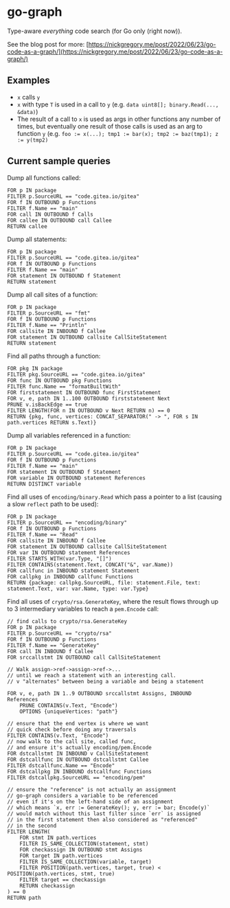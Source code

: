 # go-graph

Type-aware _everything_ code search (for Go only (right now)).

See the blog post for more: [https://nickgregory.me/post/2022/06/23/go-code-as-a-graph/](https://nickgregory.me/post/2022/06/23/go-code-as-a-graph/)

## Examples

* `x` calls `y`
* `x` with type `T` is used in a call to `y` (e.g. `data uint8[]; binary.Read(..., &data)`)
* The result of a call to `x` is used as args in other functions any number of times, but eventually one result of those calls is used as an arg to function `y` (e.g. `foo := x(...); tmp1 := bar(x); tmp2 := baz(tmp1); z := y(tmp2)`


## Current sample queries

Dump all functions called:
```
FOR p IN package
FILTER p.SourceURL == "code.gitea.io/gitea"
FOR f IN OUTBOUND p Functions
FILTER f.Name == "main"
FOR call IN OUTBOUND f Calls
FOR callee IN OUTBOUND call Callee
RETURN callee
```

Dump all statements:
```
FOR p IN package
FILTER p.SourceURL == "code.gitea.io/gitea"
FOR f IN OUTBOUND p Functions
FILTER f.Name == "main"
FOR statement IN OUTBOUND f Statement
RETURN statement
```

Dump all call sites of a function:
```
FOR p IN package
FILTER p.SourceURL == "fmt"
FOR f IN OUTBOUND p Functions
FILTER f.Name == "Println"
FOR callsite IN INBOUND f Callee
FOR statement IN OUTBOUND callsite CallSiteStatement
RETURN statement
```

Find all paths through a function:
```
FOR pkg IN package
FILTER pkg.SourceURL == "code.gitea.io/gitea"
FOR func IN OUTBOUND pkg Functions
FILTER func.Name == "formatBuiltWith"
FOR firststatement IN OUTBOUND func FirstStatement
FOR v, e, path IN 1..100 OUTBOUND firststatement Next
PRUNE v.isBackEdge == true
FILTER LENGTH(FOR n IN OUTBOUND v Next RETURN n) == 0
RETURN {pkg, func, vertices: CONCAT_SEPARATOR(" -> ", FOR s IN path.vertices RETURN s.Text)}
```

Dump all variables referenced in a function:
```
FOR p IN package
FILTER p.SourceURL == "code.gitea.io/gitea"
FOR f IN OUTBOUND p Functions
FILTER f.Name == "main"
FOR statement IN OUTBOUND f Statement
FOR variable IN OUTBOUND statement References
RETURN DISTINCT variable
```

Find all uses of `encoding/binary.Read` which pass a pointer to a list (causing a slow `reflect` path to be used):
```
FOR p IN package
FILTER p.SourceURL == "encoding/binary"
FOR f IN OUTBOUND p Functions
FILTER f.Name == "Read"
FOR callsite IN INBOUND f Callee
FOR statement IN OUTBOUND callsite CallSiteStatement
FOR var IN OUTBOUND statement References
FILTER STARTS_WITH(var.Type, "[]")
FILTER CONTAINS(statement.Text, CONCAT("&", var.Name))
FOR callfunc in INBOUND statement Statement
FOR callpkg in INBOUND callfunc Functions
RETURN {package: callpkg.SourceURL, file: statement.File, text: statement.Text, var: var.Name, type: var.Type}
```

Find all uses of `crypto/rsa.GenerateKey`, where the result flows through up to 3 intermediary variables to reach a `pem.Encode` call:
```
// find calls to crypto/rsa.GenerateKey
FOR p IN package
FILTER p.SourceURL == "crypto/rsa"
FOR f IN OUTBOUND p Functions
FILTER f.Name == "GenerateKey"
FOR call IN INBOUND f Callee
FOR srccallstmt IN OUTBOUND call CallSiteStatement

// Walk assign->ref->assign->ref->...
// until we reach a statement with an interesting call.
// v "alternates" between being a variable and being a statement

FOR v, e, path IN 1..9 OUTBOUND srccallstmt Assigns, INBOUND References
    PRUNE CONTAINS(v.Text, "Encode")
    OPTIONS {uniqueVertices: "path"}

// ensure that the end vertex is where we want
// quick check before doing any traversals
FILTER CONTAINS(v.Text, "Encode")
// now walk to the call site, called func,
// and ensure it's actually encoding/pem.Encode
FOR dstcallstmt IN INBOUND v CallSiteStatement
FOR dstcallfunc IN OUTBOUND dstcallstmt Callee
FILTER dstcallfunc.Name == "Encode"
FOR dstcallpkg IN INBOUND dstcallfunc Functions
FILTER dstcallpkg.SourceURL == "encoding/pem"

// ensure the "reference" is not actually an assignment
// go-graph considers a variable to be referenced
// even if it's on the left-hand side of an assignment
// which means `x, err := GenerateKey(); y, err := bar; Encode(y)`
// would match without this last filter since `err` is assigned
// in the first statement then also considered as "referenced"
// in the second
FILTER LENGTH(
    FOR stmt IN path.vertices
    FILTER IS_SAME_COLLECTION(statement, stmt)
    FOR checkassign IN OUTBOUND stmt Assigns
    FOR target IN path.vertices
    FILTER IS_SAME_COLLECTION(variable, target)
    FILTER POSITION(path.vertices, target, true) < POSITION(path.vertices, stmt, true)
    FILTER target == checkassign
    RETURN checkassign
) == 0
RETURN path
```
